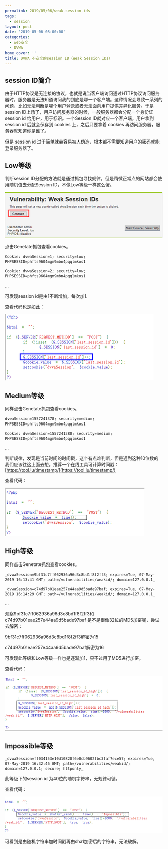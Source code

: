 ```yaml
---
permalink: 2019/05/06/weak-session-ids
tags:
  - session
layout: post
date: '2019-05-06 08:00:00'
categories:
  - web安全
  - DVWA
home_cover: ''
title: DVWA 不安全的session ID（Weak Session IDs）
---
```


## session ID简介


由于HTTP协议是无连接的协议，也就是说当客户端访问通过HTTP协议访问服务器时，服务器是无法知道访问我的到底是哪一个客户端。这种情况会导致一系列的问题，比如无法判断是哪个用户登录或者无法面向用户提供差异化服务。于是session ID上场了，用户访问服务器的时候，一般服务器都会分配一个身份证 session id 给用户，用于标识。一个Session ID就对应一个客户端，用户拿到session id 后就会保存到 cookies 上，之后只要拿着 cookies 再访问服务器，服务器就知道你是谁了。


但是 session id 过于简单就会容易被人伪造，根本都不需要知道用户的密码就能登录服务器了。


## Low等级


判断session ID分配的方法就是通过抓包寻找规律，但是稍微正常点的网站都会使用随机值去分配Session ID，不像Low等级一样这么傻。


![20190507225723.png](../post_images/eae21027764a3368804464c89cdd259b.png)


点击Genetate抓包查看cookies。


```text
Cookie: dvwaSession=1; security=low; PHPSESSID=phfts9604mgm9mbn4pqqlmkos1

```


```text
Cookie: dvwaSession=2; security=low; PHPSESSID=phfts9604mgm9mbn4pqqlmkos1

```


...


可发现session id是由1不断增加，每次加1.


查看代码也是如此：


![20190507230130.png](../post_images/35ebad05a68450898a2e399f40f70ce6.png)


## Medium等级


同样点击Genetate抓包查看cookies。


```text
dvwaSession=1557241378; security=medium; PHPSESSID=phfts9604mgm9mbn4pqqlmkos1

```


```text
Cookie: dvwaSession=1557241380; security=medium; PHPSESSID=phfts9604mgm9mbn4pqqlmkos1

```


...


判断规律，发现是当前时间的时间戳，这个有点难判断，但是遇到这种10位数的我们应该往这上面去想。推荐一个在线工具可计算时间戳：[https://tool.lu/timestamp/](https://tool.lu/timestamp/)


查看代码：


![20190507230958.png](../post_images/7c8e4f9e5bfcdce610498538225434e7.png)


## High等级


同样点击Genetate抓包查看cookies。


```text
_dvwaSession=9bf31c7ff062936a96d3c8bd1f8f2ff3; expires=Tue, 07-May-2019 16:13:41 GMT; path=/vulnerabilities/weakid/; domain=127.0.0.1_

```


```text
_dvwaSession=c74d97b01eae257e44aa9d5bade97baf; expires=Tue, 07-May-2019 16:14:29 GMT; path=/vulnerabilities/weakid/; domain=127.0.0.1_

```


...


观察9bf31c7ff062936a96d3c8bd1f8f2ff3和c74d97b01eae257e44aa9d5bade97baf  是不是很像32位的MD5加密呢，尝试去解密：


9bf31c7ff062936a96d3c8bd1f8f2ff3解密为15


c74d97b01eae257e44aa9d5bade97baf解密为16


可发现此等级和Low等级一样也是逐渐加1，只不过用了MD5进行加密。


查看代码：


![20190507231820.png](../post_images/c161a70f0c05c00b341eb8741d91b9e9.png)


## Impossible等级


```text
_dvwaSession=ff034153e10d10820f6e0cb9602fbc3faf7ece57; expires=Tue, 07-May-2019 16:32:46 GMT; path=/vulnerabilities/weakid/; domain=127.0.0.1; secure; httponly_

```


此等级下的session id 为40位的随机字符串，无规律可循。


查看代码：


![20190507233605.png](../post_images/9f1a1ad2f24680486ee32c3ca05590b5.png)


可看到是由随机字符串加时间戳再由sha1加密后的字符串，无法破解。

